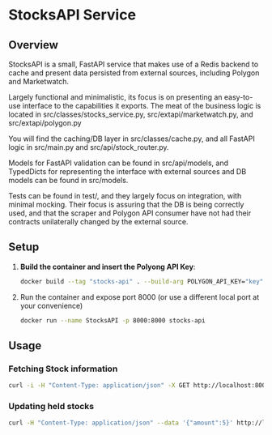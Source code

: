 # StocksAPI Service

## Overview

StocksAPI is a small, FastAPI service that makes use of a Redis backend to cache and
present data persisted from external sources, including Polygon and Marketwatch.

Largely functional and minimalistic, its focus is on presenting an easy-to-use
interface to the capabilities it exports. The meat of the business logic
is located in src/classes/stocks_service.py, src/extapi/marketwatch.py,
and src/extapi/polygon.py

You will find the caching/DB layer in src/classes/cache.py, and all FastAPI logic
in src/main.py and src/api/stock_router.py.

Models for FastAPI validation can be found in src/api/models, and TypedDicts for
representing the interface with external sources and DB models can be found in
src/models.

Tests can be found in test/, and they largely focus on integration, with minimal mocking.
Their focus is assuring that the DB is being correctly used, and that the scraper
and Polygon API consumer have not had their contracts unilaterally changed by the
external source.


## Setup

1. **Build the container and insert the Polyong API Key**:
    ```bash
   docker build --tag "stocks-api" . --build-arg POLYGON_API_KEY="key"
    ```
2. Run the container and expose port 8000 (or use a different local port at your convenience)
    ```bash
   docker run --name StocksAPI -p 8000:8000 stocks-api 
    ```
   
## Usage

### Fetching Stock information
```bash 
curl -i -H "Content-Type: application/json" -X GET http://localhost:8000/stock/AAPL  
```

### Updating held stocks
```bash 
curl -H "Content-Type: application/json" --data '{"amount":5}' http://localhost:8000/stock/AAPL
```


